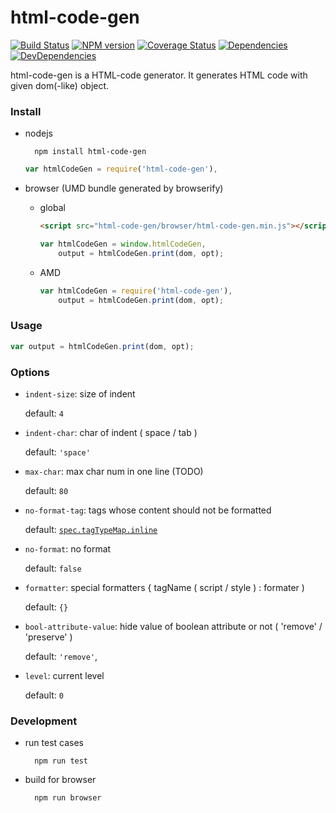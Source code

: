 html-code-gen
========

[![Build Status](https://travis-ci.org/nighca/html-code-gen.svg)](http://travis-ci.org/nighca/html-code-gen)
[![NPM version](https://badge.fury.io/js/html-code-gen.svg)](http://badge.fury.io/js/html-code-gen)
[![Coverage Status](https://coveralls.io/repos/nighca/html-code-gen/badge.svg?branch=master)](https://coveralls.io/r/nighca/html-code-gen?branch=master)
[![Dependencies](http://img.shields.io/david/nighca/html-code-gen.svg?style=flat-square)](https://david-dm.org/nighca/html-code-gen)
[![DevDependencies](http://img.shields.io/david/dev/nighca/html-code-gen.svg?style=flat-square)](https://david-dm.org/nighca/html-code-gen)

html-code-gen is a HTML-code generator. It generates HTML code with given dom(-like) object.

### Install

* nodejs

		npm install html-code-gen


	```javascript
	var htmlCodeGen = require('html-code-gen'),
	```

* browser (UMD bundle generated by browserify)

	* global

		```html
		<script src="html-code-gen/browser/html-code-gen.min.js"></script>
		```

		```javascript
		var htmlCodeGen = window.htmlCodeGen,
			output = htmlCodeGen.print(dom, opt);
		```

	* AMD

		```javascript
		var htmlCodeGen = require('html-code-gen'),
			output = htmlCodeGen.print(dom, opt);
		```

### Usage

```javascript
var output = htmlCodeGen.print(dom, opt);
```

### Options

* `indent-size`: size of indent

	default: `4`

* `indent-char`: char of indent ( space / tab )

	default: `'space'`

* `max-char`: max char num in one line (TODO)

	default: `80`

* `no-format-tag`: tags whose content should not be formatted

	default: [`spec.tagTypeMap.inline`](./lib/spec.js#L25)

* `no-format`: no format

	default: `false`

* `formatter`: special formatters { tagName ( script / style ) : formater )

	default: `{}`

* `bool-attribute-value`: hide value of boolean attribute or not ( 'remove' / 'preserve' )

	default: `'remove'`,

* `level`: current level

	default: `0`

### Development

* run test cases

		npm run test

* build for browser

		npm run browser